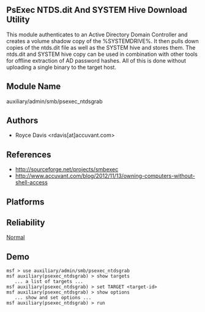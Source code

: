 ## PsExec NTDS.dit And SYSTEM Hive Download Utility

This module authenticates to an Active Directory Domain 
Controller and creates a volume shadow copy of the 
%SYSTEMDRIVE%. It then pulls down copies of the ntds.dit 
file as well as the SYSTEM hive and stores them. The 
ntds.dit and SYSTEM hive copy can be used in combination 
with other tools for offline extraction of AD password 
hashes. All of this is done without uploading a single 
binary to the target host.


## Module Name
auxiliary/admin/smb/psexec_ntdsgrab

## Authors
* Royce Davis <rdavis[at]accuvant.com>


## References
* http://sourceforge.net/projects/smbexec
* http://www.accuvant.com/blog/2012/11/13/owning-computers-without-shell-access




## Platforms


## Reliability
[Normal](https://github.com/rapid7/metasploit-framework/wiki/Exploit-Ranking)

## Demo

```
msf > use auxiliary/admin/smb/psexec_ntdsgrab
msf auxiliary(psexec_ntdsgrab) > show targets
   ... a list of targets ...
msf auxiliary(psexec_ntdsgrab) > set TARGET <target-id>
msf auxiliary(psexec_ntdsgrab) > show options
   ... show and set options ...
msf auxiliary(psexec_ntdsgrab) > run
```
    
    